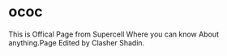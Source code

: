 # ococ
This is Offical Page from Supercell Where you can know About anything.Page Edited by Clasher Shadin.
